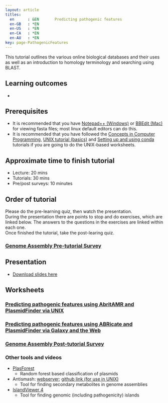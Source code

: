 ```yaml
---
layout: article
titles:
  en      : &EN       Predicting pathogenic features
  en-GB   : *EN
  en-US   : *EN
  en-CA   : *EN
  en-AU   : *EN
key: page-PathogenicFeatures
---
```



This tutorial outlines the various online biological databases and their uses as well as an introduction to homology terminology and searching using BLAST.<br />

## Learning outcomes
* 


## Prerequisites
* It is recommended that you have [Notepad++ (Windows)](https://notepad-plus-plus.org/downloads/) or [BBEdit (Mac)](https://www.barebones.com/products/bbedit/) for viewing fasta files; most linux default editors can do this.
* It is recommended that you have followed the [Concepts in Computer Programming](https://conmeehan.github.io/PathogenDataCourse/ConceptsInComputerProgramming), [UNIX tutorial (basics)](https://conmeehan.github.io/UNIXtutorial) and [Setting up and using conda](https://conmeehan.github.io/PathogenDataCourse/Worksheets/CondaInstallAndUse) tutorials if you are going to do the UNIX-based worksheets.

## Approximate time to finish tutorial
* Lecture: 20 mins
* Tutorials: 30 mins
* Pre/post surveys: 10 minutes


## Order of tutorial

Please do the pre-learning quiz, then watch the presentation. <br />
During the presentation there are points to stop and do exercises, which are linked below. The answers to the questions in the exercises are linked within each one.<br />
Once finished the tutorial, take the post-learing quiz.<br />

### <a href="https://ntusurvey.onlinesurveys.ac.uk/predicting-pathogenic-features-pre-tutorial-survey" target="_blank">Genome Assembly Pre-tutorial Survey</a>


## Presentation
* [Download slides here](https://conmeehan.github.io/PathogenDataCourse/SlideSets/PredictingPathogenicFeatures.pptx)

## Worksheets
### [Predicting pathogenic features using AbritAMR and PlasmidFinder via UNIX](https://conmeehan.github.io/PathogenDataCourse/Worksheets/Predicting_AMR_VF_Plasmids_UNIX)
### [Predicting pathogenic features using ABRicate and PlasmidFinder via Galaxy and the Web](https://conmeehan.github.io/PathogenDataCourse/Worksheets/Predicting_AMR_VF_Plasmids_Galaxy)


### <a href="https://ntusurvey.onlinesurveys.ac.uk/predicting-pathogenic-features-post-tutorial-survey" target="_blank">Genome Assembly Post-tutorial Survey</a>


### Other tools and videos
* [PlasForest](https://github.com/leaemiliepradier/PlasForest)
  * Random forest based classification of plasmids
* Antismash: [webserver](https://antismash.secondarymetabolites.org/#!/start); [github link (for use in UNIX)](https://github.com/antismash)
  * Tool for finding secondary metabolites in genome assemblies 
* [IslandViewer 4](https://www.pathogenomics.sfu.ca/islandviewer/upload/)
	* Tool for finding genomic (including pathogenicity) islands  
